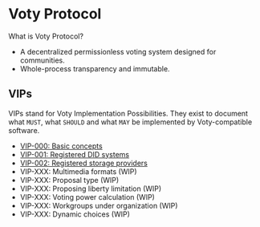# Voty Protocol

What is Voty Protocol?

- A decentralized permissionless voting system designed for communities.
- Whole-process transparency and immutable.

## VIPs

VIPs stand for Voty Implementation Possibilities. They exist to document what `MUST`, what `SHOULD` and what `MAY` be implemented by Voty-compatible software.

- [VIP-000: Basic concepts](/vips/VIP-000.md)
- [VIP-001: Registered DID systems](/vips/VIP-001.md)
- [VIP-002: Registered storage providers](/vips/VIP-002.md)
- VIP-XXX: Multimedia formats (WIP)
- VIP-XXX: Proposal type (WIP)
- VIP-XXX: Proposing liberty limitation (WIP)
- VIP-XXX: Voting power calculation (WIP)
- VIP-XXX: Workgroups under organization (WIP)
- VIP-XXX: Dynamic choices (WIP)
